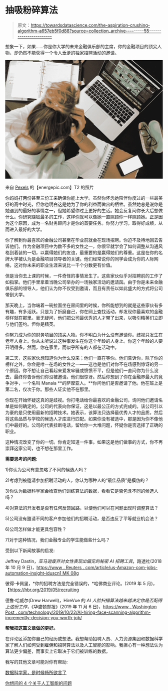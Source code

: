 # 抽吸粉碎算法

> 原文：<https://towardsdatascience.com/the-aspiration-crushing-algorithm-a657eb5f0d88?source=collection_archive---------55----------------------->

想象一下，如果……你是你大学的未来金融俱乐部的主席，你的金融项目的顶尖人物，却仍然不能获得一个令人垂涎的独家招聘活动的邀请。

![](img/1e9e5abad91a6a2f6cdd08dc2c228ec7.png)

来自 [Pexels](https://www.pexels.com/photo/design-desk-display-eyewear-313690/?utm_content=attributionCopyText&utm_medium=referral&utm_source=pexels) 的【energepic.com】T2 的照片

你妈妈打两份甚至三份工来确保你能上大学。虽然你怀念她陪伴你度过的一些最美好的高中时光，但你也明白这是她为了你的利益而做出的牺牲。虽然她总是说你是她遇到的最好的事情之一，但她希望你过上更好的生活。她会反复问你长大后想做什么。你研究赚钱最多的工作，这样你就可以像她一直照顾你一样照顾她。正是因为这个原因，成为一名财务顾问才是你的首要任务。你努力学习，取得好成绩，从而进入最好的大学。

你了解到你最喜欢的金融公司甚至在毕业前就会在现场招聘。你迫不及待地回去告诉他们。作为金融项目中为数不多的女性之一，你很早就学会了如何调整从沟通风格到着装的一切，以赢得她们的友谊，最重要的是赢得她们的尊重。这是在你的名牌大学被认为是金融项目领导者的关键。他们经常说你的同学会成为你的人际网络，这对你未来的职业生涯来说比一千个分数更有价值。

但是当你去上课的时候，一件奇怪的事情发生了。这些家伙似乎对招聘前的工作了如指掌。他们手里拿着当晚公司举办的一场独家活动的邀请函。由于你是未来金融俱乐部的领导人，他们认为你不仅受到邀请，而且有责任以如此盛大的方式将公司带到大学。

那天晚上，当你端着一碗拉面坐在房间里的时候，你所能想到的就是这些家伙有多有趣，有多活跃。只是为了折磨自己，你在网上查找活动，却发现你最喜欢的金融榜样就在那里。毫无疑问，他们把公司最优秀的人才带了出来，以吸引精英们立即与他们签约。但你是精英。

你努力成为你的财务项目的顶尖人物。你不明白为什么没有邀请你。歧视只发生在老年人身上。你从未听说过这种事发生在你这个年龄的人身上。你这个年龄的人要开明得多。然而，你在家里，而似乎所有的人都在活动中。

第二天，这些家伙想知道你为什么没来；他们一直在等你。他们告诉你，除了你的榜样之外，你会是唯一在场的女性之一——这也是他们对你不在场感到惊讶的另一个原因。你不想让自己看起来爱发牢骚或愤愤不平，但是他们一直问你为什么没去，最终你告诉他们你没被邀请。他们很惊讶。然后你想到了你在金融界最大的竞争对手，一个名叫 Manaia **的萨摩亚人。**你问他们是否邀请了他。他在班上是第二名，仅次于你。那些人证实他不在那里。

你现在开始怀疑这真的是歧视。你打电话给你最喜欢的金融公司，询问他们邀请名单是如何确定的。公司的代表向你保证，这是以最公正的方式完成的。该公司引以为豪的是只使用最新的招聘技术。她表示，该算法只选择最优秀人才的品质，然后将这些品质与学校的候选人才库进行匹配。如果你没有被选中，那是因为你不像他们中最好的。公司的代表挂断电话，留给你一大堆问题，怀疑你是否选择了正确的职业。

这种情况改变了你的一切。你肯定知道一件事。如果这是他们做事的方式，你不再崇拜这家公司，也不想在那里工作。

**需要思考的问题:**

1)你认为公司有意忽略了不同的候选人吗？

2)考虑到被邀请参加招聘活动的人，你认为哪种人的“最佳品质”是模仿的？

3)你认为数据科学家会检查他们训练算法的数据，看看它是否包含不同的候选人吗？

4)对算法的开发者是否有任何反馈回路，以便他们可以在问题出现时调整算法？

5)公司没有邀请不同的客户参加他们的招聘活动，是否违反了平等就业机会法？

6)公司怎样做才能更具包容性？

7)对于这种情况，我们金融专业的学生能做些什么吗？

受到以下新闻故事的启发:

Jeffrey Dastin，*亚马逊废弃对女性表现出偏见的秘密 AI 招聘工具*，路透社(2018 年 10 月 9 日)，[https://www . Reuters . com/article/us-Amazon-com-jobs-automation-insight-iduscn1 MK 08g](https://www.reuters.com/article/us-amazon-com-jobs-automation-insight-idUSKCN1MK08G)

彼得·卡佩里，*你的招聘方法是完全错误的，*哈佛商业评论。(2019 年 5 月)，【https://hbr.org/2019/05/recruiting 

德鲁·哈威尔(Drew Harwell)，HireVue 的 *AI 人脸扫描算法越来越决定你是否配得上这份工作*，《华盛顿邮报》(2019 年 11 月 6 日)，[https://www . Washington Post . com/technology/2019/10/22/AI-hiring-face-scanning-algorithm-incremently-decision-you-worth-job/](https://www.washingtonpost.com/technology/2019/10/22/ai-hiring-face-scanning-algorithm-increasingly-decides-whether-you-deserve-job/)

**帮我把这篇文章做的更好。**

在评论区添加你自己的经历或想法。我想帮助招聘人员、人力资源集团和数据科学家了解人们如何受到雇佣和招聘算法以及人工智能的影响。我担心有一种想法认为算法更少偏差，而事实上它取决于它们被训练的数据。

我写的其他文章可能对你有帮助:

[数据科学家，是时候畅所欲言了](/data-scientists-its-time-to-speak-up-5962125a6202?source=friends_link&sk=859f52049ac640300f081415c660582a)

[你想问的 4 个关于人工智能的问题](https://medium.com/datadriveninvestor/questions-about-ai-e14cc692944d?source=friends_link&sk=e0005a5244a74395ad963511cf1a5877)